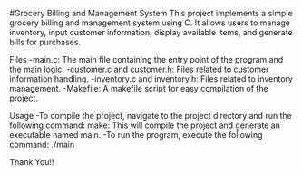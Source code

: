 #Grocery Billing and Management System 
This project implements a simple grocery billing and management system using C. It allows users to manage inventory, input customer information, display available items, and generate bills for purchases.

Files
-main.c: The main file containing the entry point of the program and the main logic.
-customer.c and customer.h: Files related to customer information handling.
-inventory.c and inventory.h: Files related to inventory management.
-Makefile: A makefile script for easy compilation of the project.

Usage
-To compile the project, navigate to the project directory and run the following command: 
    make: This will compile the project and generate an executable named main. 
-To run the program, execute the following command:
    ./main

Thank You!!
